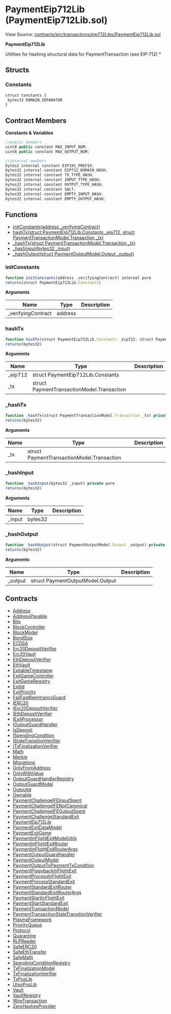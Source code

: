 # PaymentEip712Lib (PaymentEip712Lib.sol)

View Source: [contracts/src/transactions/eip712Libs/PaymentEip712Lib.sol](../../contracts/src/transactions/eip712Libs/PaymentEip712Lib.sol)

**PaymentEip712Lib**

Utilities for hashing structural data for PaymentTransaction (see EIP-712)
 *

## Structs
### Constants

```js
struct Constants {
 bytes32 DOMAIN_SEPARATOR
}
```

## Contract Members
**Constants & Variables**

```js
//public members
uint8 public constant MAX_INPUT_NUM;
uint8 public constant MAX_OUTPUT_NUM;

//internal members
bytes2 internal constant EIP191_PREFIX;
bytes32 internal constant EIP712_DOMAIN_HASH;
bytes32 internal constant TX_TYPE_HASH;
bytes32 internal constant INPUT_TYPE_HASH;
bytes32 internal constant OUTPUT_TYPE_HASH;
bytes32 internal constant SALT;
bytes32 internal constant EMPTY_INPUT_HASH;
bytes32 internal constant EMPTY_OUTPUT_HASH;

```

## Functions

- [initConstants(address _verifyingContract)](#initconstants)
- [hashTx(struct PaymentEip712Lib.Constants _eip712, struct PaymentTransactionModel.Transaction _tx)](#hashtx)
- [_hashTx(struct PaymentTransactionModel.Transaction _tx)](#_hashtx)
- [_hashInput(bytes32 _input)](#_hashinput)
- [_hashOutput(struct PaymentOutputModel.Output _output)](#_hashoutput)

### initConstants

```js
function initConstants(address _verifyingContract) internal pure
returns(struct PaymentEip712Lib.Constants)
```

**Arguments**

| Name        | Type           | Description  |
| ------------- |------------- | -----|
| _verifyingContract | address |  | 

### hashTx

```js
function hashTx(struct PaymentEip712Lib.Constants _eip712, struct PaymentTransactionModel.Transaction _tx) internal pure
returns(bytes32)
```

**Arguments**

| Name        | Type           | Description  |
| ------------- |------------- | -----|
| _eip712 | struct PaymentEip712Lib.Constants |  | 
| _tx | struct PaymentTransactionModel.Transaction |  | 

### _hashTx

```js
function _hashTx(struct PaymentTransactionModel.Transaction _tx) private pure
returns(bytes32)
```

**Arguments**

| Name        | Type           | Description  |
| ------------- |------------- | -----|
| _tx | struct PaymentTransactionModel.Transaction |  | 

### _hashInput

```js
function _hashInput(bytes32 _input) private pure
returns(bytes32)
```

**Arguments**

| Name        | Type           | Description  |
| ------------- |------------- | -----|
| _input | bytes32 |  | 

### _hashOutput

```js
function _hashOutput(struct PaymentOutputModel.Output _output) private pure
returns(bytes32)
```

**Arguments**

| Name        | Type           | Description  |
| ------------- |------------- | -----|
| _output | struct PaymentOutputModel.Output |  | 

## Contracts

* [Address](Address.md)
* [AddressPayable](AddressPayable.md)
* [Bits](Bits.md)
* [BlockController](BlockController.md)
* [BlockModel](BlockModel.md)
* [BondSize](BondSize.md)
* [ECDSA](ECDSA.md)
* [Erc20DepositVerifier](Erc20DepositVerifier.md)
* [Erc20Vault](Erc20Vault.md)
* [EthDepositVerifier](EthDepositVerifier.md)
* [EthVault](EthVault.md)
* [ExitableTimestamp](ExitableTimestamp.md)
* [ExitGameController](ExitGameController.md)
* [ExitGameRegistry](ExitGameRegistry.md)
* [ExitId](ExitId.md)
* [ExitPriority](ExitPriority.md)
* [FailFastReentrancyGuard](FailFastReentrancyGuard.md)
* [IERC20](IERC20.md)
* [IErc20DepositVerifier](IErc20DepositVerifier.md)
* [IEthDepositVerifier](IEthDepositVerifier.md)
* [IExitProcessor](IExitProcessor.md)
* [IOutputGuardHandler](IOutputGuardHandler.md)
* [IsDeposit](IsDeposit.md)
* [ISpendingCondition](ISpendingCondition.md)
* [IStateTransitionVerifier](IStateTransitionVerifier.md)
* [ITxFinalizationVerifier](ITxFinalizationVerifier.md)
* [Math](Math.md)
* [Merkle](Merkle.md)
* [Migrations](Migrations.md)
* [OnlyFromAddress](OnlyFromAddress.md)
* [OnlyWithValue](OnlyWithValue.md)
* [OutputGuardHandlerRegistry](OutputGuardHandlerRegistry.md)
* [OutputGuardModel](OutputGuardModel.md)
* [OutputId](OutputId.md)
* [Ownable](Ownable.md)
* [PaymentChallengeIFEInputSpent](PaymentChallengeIFEInputSpent.md)
* [PaymentChallengeIFENotCanonical](PaymentChallengeIFENotCanonical.md)
* [PaymentChallengeIFEOutputSpent](PaymentChallengeIFEOutputSpent.md)
* [PaymentChallengeStandardExit](PaymentChallengeStandardExit.md)
* [PaymentEip712Lib](PaymentEip712Lib.md)
* [PaymentExitDataModel](PaymentExitDataModel.md)
* [PaymentExitGame](PaymentExitGame.md)
* [PaymentInFlightExitModelUtils](PaymentInFlightExitModelUtils.md)
* [PaymentInFlightExitRouter](PaymentInFlightExitRouter.md)
* [PaymentInFlightExitRouterArgs](PaymentInFlightExitRouterArgs.md)
* [PaymentOutputGuardHandler](PaymentOutputGuardHandler.md)
* [PaymentOutputModel](PaymentOutputModel.md)
* [PaymentOutputToPaymentTxCondition](PaymentOutputToPaymentTxCondition.md)
* [PaymentPiggybackInFlightExit](PaymentPiggybackInFlightExit.md)
* [PaymentProcessInFlightExit](PaymentProcessInFlightExit.md)
* [PaymentProcessStandardExit](PaymentProcessStandardExit.md)
* [PaymentStandardExitRouter](PaymentStandardExitRouter.md)
* [PaymentStandardExitRouterArgs](PaymentStandardExitRouterArgs.md)
* [PaymentStartInFlightExit](PaymentStartInFlightExit.md)
* [PaymentStartStandardExit](PaymentStartStandardExit.md)
* [PaymentTransactionModel](PaymentTransactionModel.md)
* [PaymentTransactionStateTransitionVerifier](PaymentTransactionStateTransitionVerifier.md)
* [PlasmaFramework](PlasmaFramework.md)
* [PriorityQueue](PriorityQueue.md)
* [Protocol](Protocol.md)
* [Quarantine](Quarantine.md)
* [RLPReader](RLPReader.md)
* [SafeERC20](SafeERC20.md)
* [SafeEthTransfer](SafeEthTransfer.md)
* [SafeMath](SafeMath.md)
* [SpendingConditionRegistry](SpendingConditionRegistry.md)
* [TxFinalizationModel](TxFinalizationModel.md)
* [TxFinalizationVerifier](TxFinalizationVerifier.md)
* [TxPosLib](TxPosLib.md)
* [UtxoPosLib](UtxoPosLib.md)
* [Vault](Vault.md)
* [VaultRegistry](VaultRegistry.md)
* [WireTransaction](WireTransaction.md)
* [ZeroHashesProvider](ZeroHashesProvider.md)
